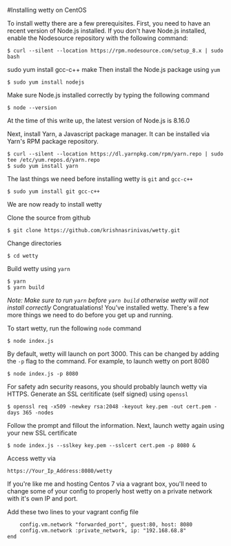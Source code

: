 #Installing wetty on CentOS

To install wetty there are a few prerequisites. First, you need to have an recent version of Node.js installed. If you don't have Node.js installed, enable the Nodesource repository with the following command:
```
$ curl --silent --location https://rpm.nodesource.com/setup_8.x | sudo bash 
```
sudo yum install gcc-c++ make
Then install the Node.js package using `yum`

```
$ sudo yum install nodejs
```

Make sure Node.js installed correctly by typing the following command

```
$ node --version
```

At the time of this write up, the latest version of Node.js is 8.16.0

Next, install Yarn, a Javascript package manager. It can be installed via Yarn's RPM package repository.

```
$ curl --silent --location https://dl.yarnpkg.com/rpm/yarn.repo | sudo tee /etc/yum.repos.d/yarn.repo
$ sudo yum install yarn
```

The last things we need before installing wetty is `git` and `gcc-c++`

```
$ sudo yum install git gcc-c++
```

We are now ready to install wetty

Clone the source from github

```
$ git clone https://github.com/krishnasrinivas/wetty.git
```

Change directories

```
$ cd wetty
```

Build wetty using `yarn`

```
$ yarn
$ yarn build
```

*Note: Make sure to run `yarn` before `yarn build` otherwise wetty will not install correctly* 
Congratualations! You've installed wetty. There's a few more things we need to do before you get up and running.

To start wetty, run the following `node` command

```
$ node index.js
```

By default, wetty will launch on port 3000. This can be changed by adding the `-p` flag to the command. For example, to launch wetty on port 8080

```
$ node index.js -p 8080
```

For safety adn security reasons, you should probably launch wetty via HTTPS. Generate an SSL ceritificate (self signed) using `openssl`

```
$ openssl req -x509 -newkey rsa:2048 -keyout key.pem -out cert.pem -days 365 -nodes 
```

Follow the prompt and fillout the information. Next, launch wetty again using your new SSL certificate

```
$ node index.js --sslkey key.pem --sslcert cert.pem -p 8080 &

```

Access wetty via

```
https://Your_Ip_Address:8080/wetty
```

If you're like me and hosting Centos 7 via a vagrant box, you'll need to change some of your config to properly host wetty on a private network with it's own IP and port.

Add these two lines to your vagrant config file
```
    config.vm.network "forwarded_port", guest:80, host: 8080
    config.vm.network :private_network, ip: "192.168.68.8"
end
```
